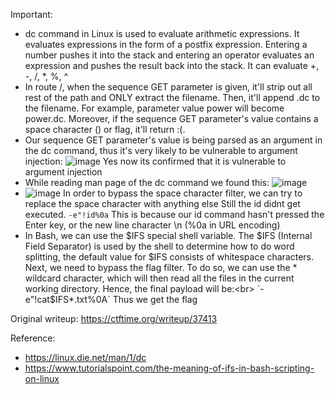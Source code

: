 Important:
+ dc command in Linux is used to evaluate arithmetic expressions. It evaluates expressions in the form of a postfix expression. Entering a number pushes it into the stack and entering an operator evaluates an expression and pushes the result back into the stack. It can evaluate +, -, /, *, %, ^
+ In route /, when the sequence GET parameter is given, it'll strip out all rest of the path and ONLY extract the filename. Then, it'll append .dc to the filename. For example, parameter value power will become power.dc.
Moreover, if the sequence GET parameter's value contains a space character () or flag, it'll return :(.
+ Our sequence GET parameter's value is being parsed as an argument in the dc command, thus it's very likely to be vulnerable to argument injection:
![image](https://github.com/Avanthikaanand/My-Writeups/assets/80388135/c33113c4-7e7e-4bd6-8b46-e03bacc85680)
Yes now its confirmed that it is vulnerable to argument injection
+ While reading man page of the dc command we found this:
![image](https://github.com/Avanthikaanand/My-Writeups/assets/80388135/34ea0e1d-dc6b-47fa-9b16-2dc9f56b1884)
+ ![image](https://github.com/Avanthikaanand/My-Writeups/assets/80388135/afa21f49-41a7-45d5-9957-e136cc9ffc66)
In order to bypass the space character filter, we can try to replace the space character with anything else
Still the id didnt get executed.
`-e"!id%0a`
This is because our id command hasn't pressed the Enter key, or the new line character \n (%0a in URL encoding)
+ In Bash, we can use the $IFS special shell variable. The $IFS (Internal Field Separator) is used by the shell to determine how to do word splitting, the default value for $IFS consists of whitespace characters.
Next, we need to bypass the flag filter.
To do so, we can use the * wildcard character, which will then read all the files in the current working directory.
Hence, the final payload will be:<br>
`-e"!cat$IFS*.txt%0A`
Thus we get the flag

Original writeup:
https://ctftime.org/writeup/37413

Reference:
+ https://linux.die.net/man/1/dc
+ https://www.tutorialspoint.com/the-meaning-of-ifs-in-bash-scripting-on-linux
